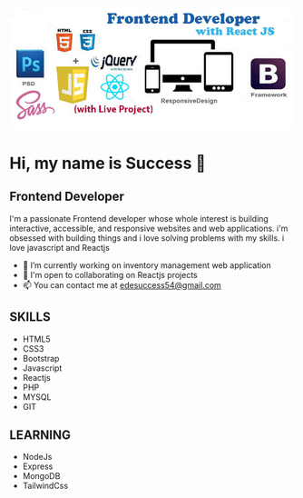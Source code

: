 ![](./profile2.jpeg)

# Hi, my name is Success 👋


## Frontend Developer


I'm a  passionate Frontend developer whose whole interest is building interactive, accessible, and responsive websites and web applications. i'm obsessed with building things and i love solving problems with my skills. i love javascript and Reactjs

- 🔭 I’m currently working on inventory management web application
- 👯 I'm open to collaborating on Reactjs projects
- 📫 You can contact me at edesuccess54@gmail.com


## SKILLS
- HTML5
- CSS3
- Bootstrap
- Javascript
- Reactjs
- PHP
- MYSQL
- GIT

## LEARNING
- NodeJs
- Express
- MongoDB
- TailwindCss

